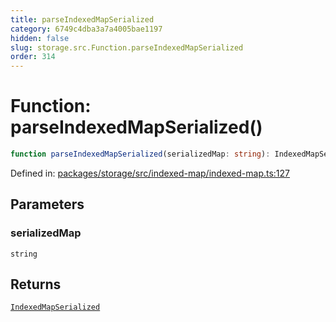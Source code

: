 ```yaml
---
title: parseIndexedMapSerialized
category: 6749c4dba3a7a4005bae1197
hidden: false
slug: storage.src.Function.parseIndexedMapSerialized
order: 314
---
```


# Function: parseIndexedMapSerialized()

```ts
function parseIndexedMapSerialized(serializedMap: string): IndexedMapSerialized
```

Defined in: [packages/storage/src/indexed-map/indexed-map.ts:127](https://github.com/zkcloudworker/minatokens-lib/blob/main/packages/storage/src/indexed-map/indexed-map.ts#L127)

## Parameters

### serializedMap

`string`

## Returns

[`IndexedMapSerialized`](storagesrcinterfaceindexedmapserialized)
